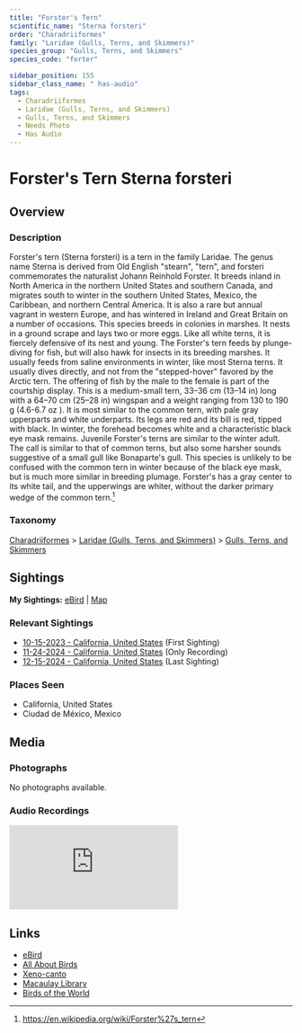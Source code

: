 ```yaml
---
title: "Forster's Tern"
scientific_name: "Sterna forsteri"
order: "Charadriiformes"
family: "Laridae (Gulls, Terns, and Skimmers)"
species_group: "Gulls, Terns, and Skimmers"
species_code: "forter"

sidebar_position: 155
sidebar_class_name: " has-audio"
tags: 
  - Charadriiformes
  - Laridae (Gulls, Terns, and Skimmers)
  - Gulls, Terns, and Skimmers
  - Needs Photo
  - Has Audio
---
```


# Forster's Tern <span className='sci_name'>Sterna forsteri</span>

## Overview

### Description
Forster's tern (Sterna forsteri) is a tern in the family Laridae. The genus name Sterna is derived from Old English "stearn", "tern", and forsteri commemorates the naturalist Johann Reinhold Forster.
It breeds inland in North America in the northern United States and southern Canada, and migrates south to winter in the southern United States, Mexico, the Caribbean, and northern Central America. It is also a rare but annual vagrant in western Europe, and has wintered in Ireland and Great Britain on a number of occasions.
This species breeds in colonies in marshes. It nests in a ground scrape and lays two or more eggs. Like all white terns, it is fiercely defensive of its nest and young.
The Forster's tern feeds by plunge-diving for fish, but will also hawk for insects in its breeding marshes. It usually feeds from saline environments in winter, like most Sterna terns. It usually dives directly, and not from the "stepped-hover" favored by the Arctic tern. The offering of fish by the male to the female is part of the courtship display.
This is a medium-small tern, 33–36 cm (13–14 in) long with a 64–70 cm (25–28 in) wingspan and a weight ranging from 130 to 190 g (4.6-6.7 oz ). It is most similar to the common tern, with pale gray upperparts and white underparts. Its legs are red and its bill is red, tipped with black. In winter, the forehead becomes white and a characteristic black eye mask remains. Juvenile Forster's terns are similar to the winter adult. The call is similar to that of common terns, but also some harsher sounds suggestive of a small gull like Bonaparte's gull.
This species is unlikely to be confused with the common tern in winter because of the black eye mask, but is much more similar in breeding plumage. Forster's has a gray center to its white tail, and the upperwings are whiter, without the darker primary wedge of the common tern.[^1]

[^1]: https://en.wikipedia.org/wiki/Forster%27s_tern

### Taxonomy
[Charadriiformes](/tags/charadriiformes) > [Laridae (Gulls, Terns, and Skimmers)](/tags/laridae-gulls-terns-and-skimmers) > [Gulls, Terns, and Skimmers](/tags/gulls-terns-and-skimmers)


## Sightings

**My Sightings:** [eBird](https://ebird.org/lifelist?r=world&time=life&spp=forter) | [Map](/map?species_code=forter)

### Relevant Sightings

* [10-15-2023 - California, United States](https://ebird.org/checklist/S152332833) (First Sighting)
* [11-24-2024 - California, United States](https://ebird.org/checklist/S203486069) (Only Recording)
* [12-15-2024 - California, United States](https://ebird.org/checklist/S205522237) (Last Sighting)

### Places Seen

* California, United States
* Ciudad de México, Mexico



## Media
### Photographs
No photographs available.

### Audio Recordings
<iframe className="audio_iframe" src="https://macaulaylibrary.org/asset/626684646/embed" frameBorder="0" allowFullScreen></iframe>

## Links
* [eBird](https://ebird.org/species/forter) 
* [All About Birds](https://www.allaboutbirds.org/guide/forter) 
* [Xeno-canto](https://www.xeno-canto.org/species/sterna-forsteri) 
* [Macaulay Library](https://search.macaulaylibrary.org/catalog?taxonCode=forter&sort=rating_rank_desc)
* [Birds of the World](https://birdsoftheworld.org/bow/species/forter)

